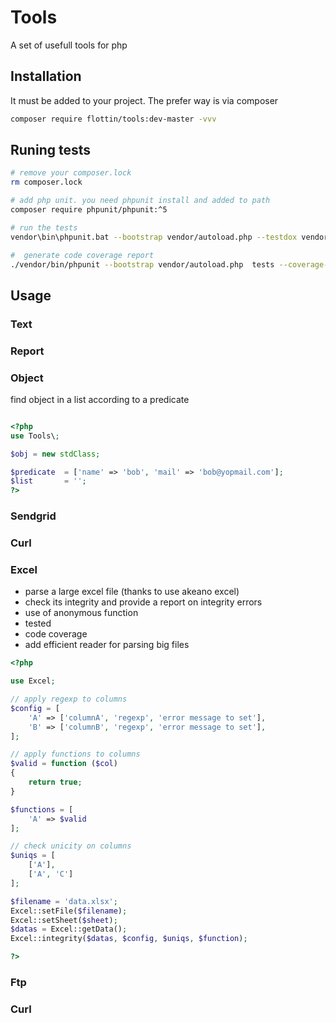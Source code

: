 # Tools
A set of usefull tools for php

## Installation

It must be added to your project. The prefer way is via composer

```bash
composer require flottin/tools:dev-master -vvv
```

## Runing tests

```bash
# remove your composer.lock
rm composer.lock

# add php unit. you need phpunit install and added to path
composer require phpunit/phpunit:^5

# run the tests
vendor\bin\phpunit.bat --bootstrap vendor/autoload.php --testdox vendor\excel\find\tests\

#  generate code coverage report
./vendor/bin/phpunit --bootstrap vendor/autoload.php  tests --coverage-html code-coverage --whitelist src
```


## Usage

### Text

### Report

### Object

find object in a list according to a predicate

```php

<?php
use Tools\;

$obj = new stdClass;

$predicate	= ['name' => 'bob', 'mail' => 'bob@yopmail.com'];
$list		= '';
?>

```




### Sendgrid

### Curl

### Excel

- parse a large excel file (thanks to use akeano excel)
- check its integrity and provide a report on integrity errors
- use of anonymous function
- tested
- code coverage
- add efficient reader for parsing big files

```php
<?php

use Excel;

// apply regexp to columns
$config = [
    'A' => ['columnA', 'regexp', 'error message to set'],
    'B' => ['columnB', 'regexp', 'error message to set'],
];

// apply functions to columns
$valid = function ($col)
{
    return true;
}

$functions = [
    'A' => $valid
];

// check unicity on columns
$uniqs = [
    ['A'],
    ['A', 'C']
];

$filename = 'data.xlsx';
Excel::setFile($filename);
Excel::setSheet($sheet);
$datas = Excel::getData();
Excel::integrity($datas, $config, $uniqs, $function);

?>
```

### Ftp

### Curl
